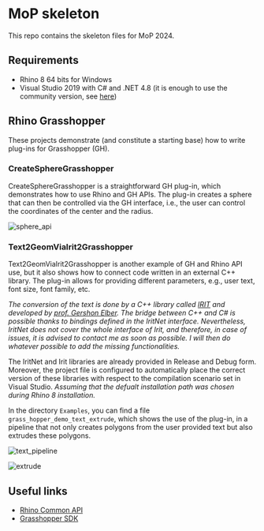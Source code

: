 # MoP skeleton
This repo contains the skeleton files for MoP 2024.

## Requirements

* Rhino 8 64 bits for Windows
* Visual Studio 2019 with C# and .NET 4.8 (it is enough to use the community version, see [here](https://visualstudio.microsoft.com/vs/community/))

## Rhino Grasshopper
These projects demonstrate (and constitute a starting base) how to write plug-ins for Grasshopper (GH).

### CreateSphereGrasshopper
CreateSphereGrasshopper is a straightforward GH plug-in, which demonstrates how to use Rhino and GH APIs. The plug-in creates a sphere that can then be controlled via the GH interface, i.e., the user can control the coordinates of the center and the radius.

![sphere_api](https://user-images.githubusercontent.com/456607/113514103-6e597200-9575-11eb-8624-413105ac4c3f.png)

### Text2GeomViaIrit2Grasshopper
Text2GeomViaIrit2Grasshopper is another example of GH and Rhino API use, but it also shows how to connect code written in an external C++ library. The plug-in allows for providing different parameters, e.g., user text, font size, font family, etc.

_The conversion of the text is done by a C++ library called [IRIT](http://www.cs.technion.ac.il/~irit/) and developed by [prof. Gershon Elber](http://www.cs.technion.ac.il/~gershon/). The bridge between C++ and C# is possible thanks to bindings defined in the IritNet interface. Nevertheless, IritNet does not cover the whole interface of Irit, and therefore, in case of issues, it is advised to contact me as soon as possible. I will then do whatever possible to add the missing functionalities._

The IritNet and Irit libraries are already provided in Release and Debug form. Moreover, the project file is configured to automatically place the correct version of these libraries with respect to the compilation scenario set in Visual Studio. _Assuming that the defualt installation path was chosen during Rhino 8 installation._


In the directory ```Examples```, you can find a file ```grass_hopper_demo_text_extrude```, which shows the use of the plug-in, in a pipeline that not only creates polygons from the user provided text but also extrudes these polygons.

![text_pipeline](https://user-images.githubusercontent.com/456607/113514061-33efd500-9575-11eb-8fdb-121c2830760d.png)

![extrude](https://user-images.githubusercontent.com/456607/113514224-153e0e00-9576-11eb-830c-1e357236f85b.png)

## Useful links

* [Rhino Common API](https://developer.rhino3d.com/api/RhinoCommon/html/R_Project_RhinoCommon.htm)
* [Grasshopper SDK](https://developer.rhino3d.com/api/grasshopper/html/723c01da-9986-4db2-8f53-6f3a7494df75.htm)

